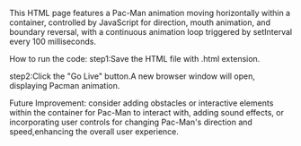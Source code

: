 This HTML page features a Pac-Man animation moving horizontally within a container, controlled by JavaScript for direction, mouth animation, and boundary reversal, with a continuous animation loop triggered by setInterval every 100 milliseconds.

How to run the code:
step1:Save the HTML file with .html extension.

step2:Click the "Go Live" button.A new browser window will open, displaying Pacman animation.

Future Improvement:
consider adding obstacles or interactive elements within the container for Pac-Man to interact with, adding sound effects, or incorporating user controls for changing Pac-Man's direction and speed,enhancing the overall user experience.
